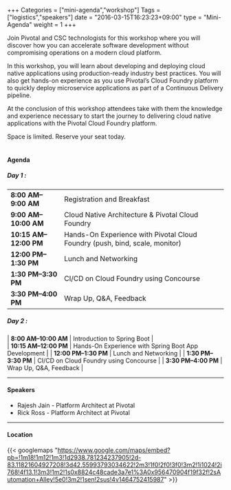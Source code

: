 +++
Categories = ["mini-agenda","workshop"]
Tags = ["logistics","speakers"]
date = "2016-03-15T16:23:23+09:00"
type = "Mini-Agenda"
weight = 1
+++

Join Pivotal and CSC technologists for this workshop where you will discover how you can accelerate software development without compromising operations on a modern cloud platform.

In this workshop, you will learn about developing and deploying cloud native applications using production-ready industry best practices. You will also get hands-on experience as you use Pivotal’s Cloud Foundry platform to quickly deploy microservice applications as part of a Continuous Delivery pipeline.

At the conclusion of this workshop attendees take with them the knowledge and experience necessary to start the journey to delivering cloud native applications with the Pivotal Cloud Foundry platform.

Space is limited. Reserve your seat today.
<br><br>

#### Agenda
##### Day 1 :
|  |  |
|------|------|
| **8:00 AM–9:00 AM** | Registration and Breakfast  |
| **9:00 AM–10:00 AM** | Cloud Native Architecture & Pivotal Cloud Foundry |    
| **10:15 AM–12:00 PM** | Hands-On Experience with Pivotal Cloud Foundry  (push, bind, scale, monitor) |
| **12:00 PM–1:30 PM** | Lunch and Networking  |
| **1:30 PM–3:30 PM** | CI/CD on Cloud Foundry using Concourse  |
| **3:30 PM–4:00 PM** | Wrap Up, Q&A, Feedback  |

##### Day 2 :
| **8:00 AM–10:00 AM** | Introduction to Spring Boot |    
| **10:15 AM–12:00 PM** | Hands-On Experience with Spring Boot App Development |
| **12:00 PM–1:30 PM** | Lunch and Networking  |
| **1:30 PM–3:30 PM** | CI/CD on Cloud Foundry using Concourse  |
| **3:30 PM–4:00 PM** | Wrap Up, Q&A, Feedback  |

---

#### Speakers
+ Rajesh Jain - Platform Architect at Pivotal
+ Rick Ross - Platform Architect at Pivotal

---

#### Location

{{< googlemaps "https://www.google.com/maps/embed?pb=!1m18!1m12!1m3!1d2938.781234237905!2d-83.11821604927208!3d42.55993793034622!2m3!1f0!2f0!3f0!3m2!1i1024!2i768!4f13.1!3m3!1m2!1s0x8824c48cade3a7e1%3A0x956470904f19f32f!2sAutomation+Alley!5e0!3m2!1sen!2sus!4v1464752415987" >}}
